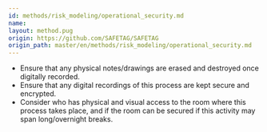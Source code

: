 ```yaml
---
id: methods/risk_modeling/operational_security.md
name: 
layout: method.pug
origin: https://github.com/SAFETAG/SAFETAG
origin_path: master/en/methods/risk_modeling/operational_security.md
---
```


  * Ensure that any physical notes/drawings are erased and destroyed once digitally recorded.
  * Ensure that any digital recordings of this process are kept secure and encrypted. 
  * Consider who has physical and visual access to the room where this process takes place, and if the room can be secured if this activity may span long/overnight breaks.


